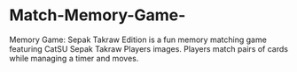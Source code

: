 # Match-Memory-Game-
Memory Game: Sepak Takraw Edition is a fun memory matching game featuring CatSU Sepak Takraw Players images. Players match pairs of cards while managing a timer and moves.
